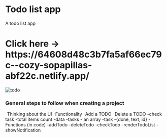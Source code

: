 # Todo list app
A todo list app

<h1> Click here -> https://64608d48c3b7fa5af66ec79c--cozy-sopapillas-abf22c.netlify.app/</h1>


![todo](https://user-images.githubusercontent.com/102253404/236466209-4bda9652-ea9a-4641-92de-b7e7985b5b2c.PNG)

### General steps to follow when creating a project

-Thinking about the UI
-Functionality
    -Add a TODO
    -Delete a TODO
    -check task
    -total items count
-data
    -tasks - an array
    -task -{done, text, id}
-Functions (in code)
    -addTodo
    -deleteTodo
    -checkTodo
    -renderTodoList
    -showNotification


